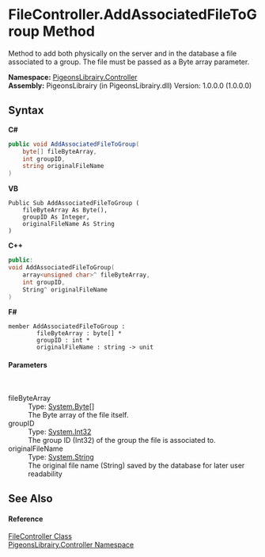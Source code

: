 # FileController.AddAssociatedFileToGroup Method 
 

Method to add both physically on the server and in the database a file associated to a group. The file must be passed as a Byte array parameter.

**Namespace:**&nbsp;<a href="55678277-c7be-459a-277f-cb45581aba7a">PigeonsLibrairy.Controller</a><br />**Assembly:**&nbsp;PigeonsLibrairy (in PigeonsLibrairy.dll) Version: 1.0.0.0 (1.0.0.0)

## Syntax

**C#**<br />
``` C#
public void AddAssociatedFileToGroup(
	byte[] fileByteArray,
	int groupID,
	string originalFileName
)
```

**VB**<br />
``` VB
Public Sub AddAssociatedFileToGroup ( 
	fileByteArray As Byte(),
	groupID As Integer,
	originalFileName As String
)
```

**C++**<br />
``` C++
public:
void AddAssociatedFileToGroup(
	array<unsigned char>^ fileByteArray, 
	int groupID, 
	String^ originalFileName
)
```

**F#**<br />
``` F#
member AddAssociatedFileToGroup : 
        fileByteArray : byte[] * 
        groupID : int * 
        originalFileName : string -> unit 

```


#### Parameters
&nbsp;<dl><dt>fileByteArray</dt><dd>Type: <a href="http://msdn2.microsoft.com/en-us/library/yyb1w04y" target="_blank">System.Byte</a>[]<br />The Byte array of the file itself.</dd><dt>groupID</dt><dd>Type: <a href="http://msdn2.microsoft.com/en-us/library/td2s409d" target="_blank">System.Int32</a><br />The group ID (Int32) of the group the file is associated to.</dd><dt>originalFileName</dt><dd>Type: <a href="http://msdn2.microsoft.com/en-us/library/s1wwdcbf" target="_blank">System.String</a><br />The original file name (String) saved by the database for later user readability</dd></dl>

## See Also


#### Reference
<a href="13015fd1-12bd-c1f3-e2ee-33f5f40d0752">FileController Class</a><br /><a href="55678277-c7be-459a-277f-cb45581aba7a">PigeonsLibrairy.Controller Namespace</a><br />